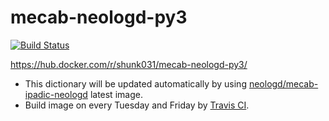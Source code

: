 # mecab-neologd-py3

[![Build Status](https://travis-ci.org/shunk031/mecab-neologd-py3.svg?branch=master)](https://travis-ci.org/shunk031/mecab-neologd-py3)

https://hub.docker.com/r/shunk031/mecab-neologd-py3/

- This dictionary will be updated automatically by using [neologd/mecab-ipadic-neologd](https://github.com/neologd/mecab-ipadic-neologd) latest image.
- Build image on every Tuesday and Friday by [Travis CI](https://travis-ci.org/shunk031/mecab-neologd-py3).
